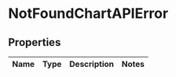 # NotFoundChartAPIError

## Properties
Name | Type | Description | Notes
------------ | ------------- | ------------- | -------------
